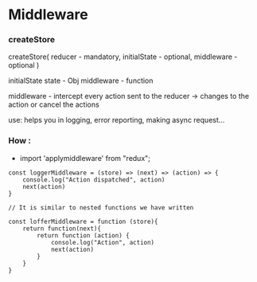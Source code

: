 # Middleware 

### createStore

createStore( reducer - mandatory, initialState - optional, middleware - optional )

initialState state - Obj 
middleware - function 

middleware - intercept every action sent to the reducer -> changes to the action or cancel the actions 

use: helps you in logging, error reporting, making async request... 

### How : 

- import 'applymiddleware' from "redux"; 

```
const loggerMiddleware = (store) => (next) => (action) => {
    console.log("Action dispatched", action)
    next(action)
}

// It is similar to nested functions we have written 

const lofferMiddleware = function (store){
    return function(next){
        return function (action) {
            console.log("Action", action)
            next(action)
        }
    }
}

```

